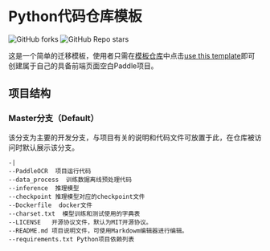 # Python代码仓库模板

![GitHub forks](https://img.shields.io/github/forks/GT-ZhangAcer/PythonRepository-Template?style=for-the-badge) ![GitHub Repo stars](https://img.shields.io/github/stars/GT-ZhangAcer/PythonRepository-Template?style=for-the-badge) 

这是一个简单的迁移模板，使用者只需在[模板仓库](https://github.com/GT-ZhangAcer/PythonRepository-Template)中点击[use this template](https://github.com/GT-ZhangAcer/PythonRepository-Template/generate)即可创建属于自己的具备前端页面空白Paddle项目。


## 项目结构

### Master分支（Default）
该分支为主要的开发分支，与项目有关的说明和代码文件可放置于此，在仓库被访问时默认展示该分支。
```
-|
--PaddleOCR  项目运行代码
--data_process  训练数据离线预处理代码
--inference  推理模型
--checkpoint 推理模型对应的checkpoint文件
--Dockerfile  docker文件
--charset.txt  模型训练和测试使用的字典表
--LICENSE   开源协议文件，默认为MIT开源协议。
--README.md 项目说明文件，可使用Markdowm编辑器进行编辑。
--requirements.txt Python项目依赖列表
```  
